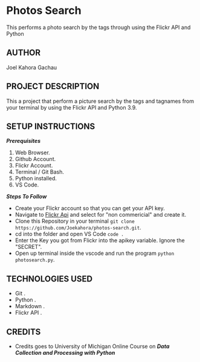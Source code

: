# Photos Search

This performs a photo search by the tags through using the Flickr API and Python

## AUTHOR

Joel Kahora Gachau

## PROJECT DESCRIPTION

This a project that perform a picture search by the tags and tagnames from your terminal by using the
Flickr API and Python 3.9.

## SETUP INSTRUCTIONS

***Prerequisites***

1. Web Browser.
2. Github Account.
3. Flickr Account.
4. Terminal / Git Bash.
5. Python installed.
6. VS Code.

***Steps To Follow***

- Create your Flickr account so that you can get your API key.
- Navigate to [Flickr Api](<https://www.flickr.com/services/apps/create/apply/>) and select for "non commericial"  and create it.  
- Clone this Repository in your terminal `git clone https://github.com/Joekahora/photos-search.git`.
- cd into the folder and open VS Code `code .`
- Enter the Key you got from Flickr into the apikey variable. Ignore the "SECRET".
- Open up terminal inside the vscode and run the program `python photosearch.py`.

## TECHNOLOGIES USED

- Git .
- Python .
- Markdown .
- Flickr API .

## CREDITS

- Credits goes to University of Michigan Online Course  on ***Data Collection and Processing with Python***
